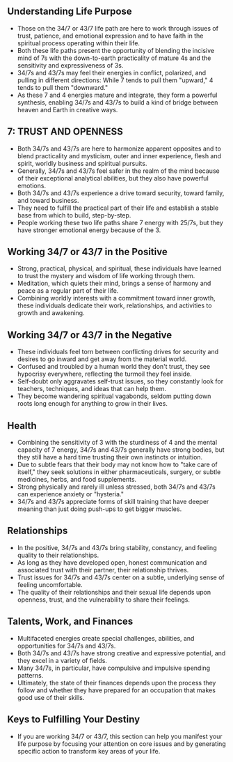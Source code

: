 ## Understanding Life Purpose
- Those on the 34/7 or 43/7 life path are here to work through issues of trust, patience, and emotional expression and to have faith in the spiritual process operating within their life.
- Both these life paths present the opportunity of blending the incisive mind of 7s with the down-to-earth practicality of mature 4s and the sensitivity and expressiveness of 3s.
- 34/7s and 43/7s may feel their energies in conflict, polarized, and pulling in different directions: While 7 tends to pull them "upward," 4 tends to pull them "downward."
- As these 7 and 4 energies mature and integrate, they form a powerful synthesis, enabling 34/7s and 43/7s to build a kind of bridge between heaven and Earth in creative ways.

## 7: TRUST AND OPENNESS
- Both 34/7s and 43/7s are here to harmonize apparent opposites and to blend practicality and mysticism, outer and inner experience, flesh and spirit, worldly business and spiritual pursuits.
- Generally, 34/7s and 43/7s feel safer in the realm of the mind because of their exceptional analytical abilities, but they also have powerful emotions.
- Both 34/7s and 43/7s experience a drive toward security, toward family, and toward business.
- They need to fulfill the practical part of their life and establish a stable base from which to build, step-by-step.
- People working these two life paths share 7 energy with 25/7s, but they have stronger emotional energy because of the 3.

## Working 34/7 or 43/7 in the Positive
- Strong, practical, physical, and spiritual, these individuals have learned to trust the mystery and wisdom of life working through them.
- Meditation, which quiets their mind, brings a sense of harmony and peace as a regular part of their life.
- Combining worldly interests with a commitment toward inner growth, these individuals dedicate their work, relationships, and activities to growth and awakening.

## Working 34/7 or 43/7 in the Negative
- These individuals feel torn between conflicting drives for security and desires to go inward and get away from the material world.
- Confused and troubled by a human world they don't trust, they see hypocrisy everywhere, reflecting the turmoil they feel inside.
- Self-doubt only aggravates self-trust issues, so they constantly look for teachers, techniques, and ideas that can help them.
- They become wandering spiritual vagabonds, seldom putting down roots long enough for anything to grow in their lives.

## Health
- Combining the sensitivity of 3 with the sturdiness of 4 and the mental capacity of 7 energy, 34/7s and 43/7s generally have strong bodies, but they still have a hard time trusting their own instincts or intuition.
- Due to subtle fears that their body may not know how to "take care of itself," they seek solutions in either pharmaceuticals, surgery, or subtle medicines, herbs, and food supplements.
- Strong physically and rarely ill unless stressed, both 34/7s and 43/7s can experience anxiety or "hysteria."
- 34/7s and 43/7s appreciate forms of skill training that have deeper meaning than just doing push-ups to get bigger muscles.

## Relationships
- In the positive, 34/7s and 43/7s bring stability, constancy, and feeling quality to their relationships.
- As long as they have developed open, honest communication and associated trust with their partner, their relationship thrives.
- Trust issues for 34/7s and 43/7s center on a subtle, underlying sense of feeling uncomfortable.
- The quality of their relationships and their sexual life depends upon openness, trust, and the vulnerability to share their feelings.

## Talents, Work, and Finances
- Multifaceted energies create special challenges, abilities, and opportunities for 34/7s and 43/7s.
- Both 34/7s and 43/7s have strong creative and expressive potential, and they excel in a variety of fields.
- Many 34/7s, in particular, have compulsive and impulsive spending patterns.
- Ultimately, the state of their finances depends upon the process they follow and whether they have prepared for an occupation that makes good use of their skills.

## Keys to Fulfilling Your Destiny
- If you are working 34/7 or 43/7, this section can help you manifest your life purpose by focusing your attention on core issues and by generating specific action to transform key areas of your life.
